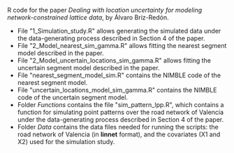 R code for the paper *Dealing with location uncertainty for modeling network-constrained lattice data*, by Álvaro Briz-Redón.

- File "1_Simulation_study.R" allows generating the simulated data under the data-generating process described in Section 4 of the paper.
- File "2_Model_nearest_sim_gamma.R" allows fitting the nearest segment model described in the paper.
- File "2_Model_uncertain_locations_sim_gamma.R" allows fitting the uncertain segment model described in the paper.
- File "nearest_segment_model_sim.R" contains the NIMBLE code of the nearest segment model.
- File "uncertain_locations_model_sim_gamma.R" contains the NIMBLE code of the uncertain segment model.
- Folder *Functions* contains the file "sim_pattern_lpp.R", which contains a function for simulating point patterns over the road network of Valencia under the data-generating process described in Section 4 of the paper.
- Folder *Data* contains the data files needed for running the scripts: the road network of Valencia (in **linnet** format), and the covariates (X1 and X2) used for the simulation study.
